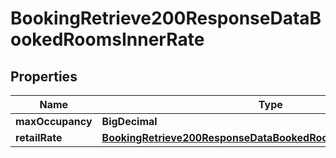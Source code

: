 

# BookingRetrieve200ResponseDataBookedRoomsInnerRate


## Properties

| Name | Type | Description | Notes |
|------------ | ------------- | ------------- | -------------|
|**maxOccupancy** | **BigDecimal** |  |  [optional] |
|**retailRate** | [**BookingRetrieve200ResponseDataBookedRoomsInnerRateRetailRate**](BookingRetrieve200ResponseDataBookedRoomsInnerRateRetailRate.md) |  |  [optional] |



